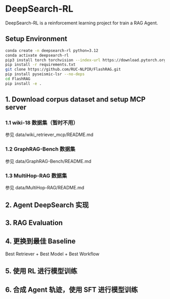 # DeepSearch-RL

DeepSearch-RL is a reinforcement learning project for train a RAG Agent.

## Setup Environment

```bash
conda create -n deepsearch-rl python=3.12
conda activate deepsearch-rl
pip3 install torch torchvision --index-url https://download.pytorch.org/whl/cu126
pip install -r requirements.txt
git clone https://github.com/RUC-NLPIR/FlashRAG.git
pip install pyseismic-lsr --no-deps
cd FlashRAG
pip install -e .

```

## 1. Download corpus dataset and setup MCP server

### 1.1 wiki-18 数据集（暂时不用）

参见 data/wiki_retriever_mcp/README.md

### 1.2 GraphRAG-Bench 数据集

参见 data/GraphRAG-Bench/README.md

### 1.3 MultiHop-RAG 数据集

参见 data/MultiHop-RAG/README.md

## 2. Agent DeepSearch 实现

## 3. RAG Evaluation

## 4. 更换到最佳 Baseline

Best Retriever + Best Model + Best Workflow

## 5. 使用 RL 进行模型训练

## 6. 合成 Agent 轨迹，使用 SFT 进行模型训练
 


